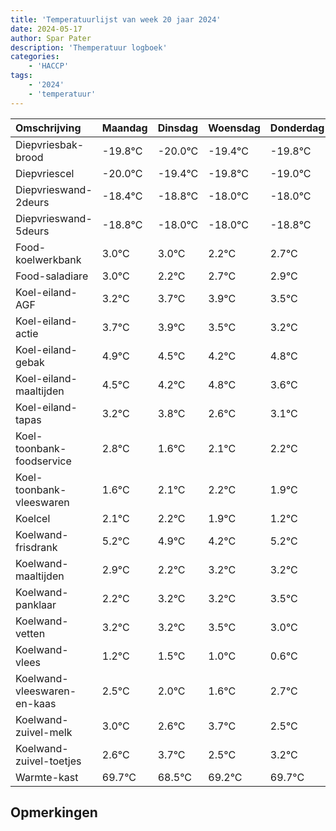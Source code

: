 ```yaml
---
title: 'Temperatuurlijst van week 20 jaar 2024'
date: 2024-05-17
author: Spar Pater
description: 'Themperatuur logboek'
categories:
    - 'HACCP'
tags:
    - '2024'
    - 'temperatuur'
---
```

|Omschrijving|Maandag|Dinsdag|Woensdag|Donderdag|Vrijdag|Zaterdag|Zondag|
|:---|:---|:---|:---|:---|:---|:---|:---|
|Diepvriesbak-brood|-19.8°C|-20.0°C|-19.4°C|-19.8°C|-19.0°C| | |
|Diepvriescel|-20.0°C|-19.4°C|-19.8°C|-19.0°C|-19.0°C| | |
|Diepvrieswand-2deurs|-18.4°C|-18.8°C|-18.0°C|-18.0°C|-18.8°C| | |
|Diepvrieswand-5deurs|-18.8°C|-18.0°C|-18.0°C|-18.8°C|-18.3°C| | |
|Food-koelwerkbank|3.0°C|3.0°C|2.2°C|2.7°C|2.9°C| | |
|Food-saladiare|3.0°C|2.2°C|2.7°C|2.9°C|2.5°C| | |
|Koel-eiland-AGF|3.2°C|3.7°C|3.9°C|3.5°C|3.2°C| | |
|Koel-eiland-actie|3.7°C|3.9°C|3.5°C|3.2°C|3.8°C| | |
|Koel-eiland-gebak|4.9°C|4.5°C|4.2°C|4.8°C|3.6°C| | |
|Koel-eiland-maaltijden|4.5°C|4.2°C|4.8°C|3.6°C|4.1°C| | |
|Koel-eiland-tapas|3.2°C|3.8°C|2.6°C|3.1°C|3.2°C| | |
|Koel-toonbank-foodservice|2.8°C|1.6°C|2.1°C|2.2°C|1.9°C| | |
|Koel-toonbank-vleeswaren|1.6°C|2.1°C|2.2°C|1.9°C|1.2°C| | |
|Koelcel|2.1°C|2.2°C|1.9°C|1.2°C|2.2°C| | |
|Koelwand-frisdrank|5.2°C|4.9°C|4.2°C|5.2°C|5.2°C| | |
|Koelwand-maaltijden|2.9°C|2.2°C|3.2°C|3.2°C|3.5°C| | |
|Koelwand-panklaar|2.2°C|3.2°C|3.2°C|3.5°C|3.0°C| | |
|Koelwand-vetten|3.2°C|3.2°C|3.5°C|3.0°C|2.6°C| | |
|Koelwand-vlees|1.2°C|1.5°C|1.0°C|0.6°C|1.7°C| | |
|Koelwand-vleeswaren-en-kaas|2.5°C|2.0°C|1.6°C|2.7°C|1.5°C| | |
|Koelwand-zuivel-melk|3.0°C|2.6°C|3.7°C|2.5°C|3.2°C| | |
|Koelwand-zuivel-toetjes|2.6°C|3.7°C|2.5°C|3.2°C|3.7°C| | |
|Warmte-kast|69.7°C|68.5°C|69.2°C|69.7°C|70.0°C| | |

## Opmerkingen


